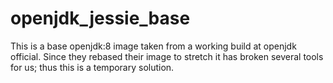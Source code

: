 # openjdk_jessie_base
This is a base openjdk:8 image taken from a working build at openjdk official. Since they rebased their image to stretch it has broken several tools for us; thus this is a temporary solution.

